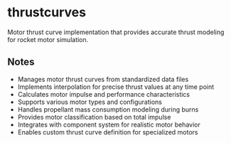 # thrustcurves

Motor thrust curve implementation that provides accurate thrust modeling for rocket motor simulation.

## Notes
- Manages motor thrust curves from standardized data files
- Implements interpolation for precise thrust values at any time point
- Calculates motor impulse and performance characteristics
- Supports various motor types and configurations
- Handles propellant mass consumption modeling during burns
- Provides motor classification based on total impulse
- Integrates with component system for realistic motor behavior
- Enables custom thrust curve definition for specialized motors